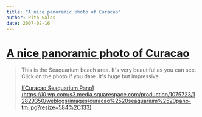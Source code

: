 ```yaml
---
title: "A nice panoramic photo of Curacao"
author: Pito Salas
date: 2007-02-16
---
```

# [A nice panoramic photo of Curacao](None)



>
> This is the Seaquarium beach area. It's very beautiful as you can see. Click
> on the photo if you dare. It's huge but impressive.
>
> [![Curacao Seaquarium
> Pano](https://i0.wp.com/s3.media.squarespace.com/production/1075723/12829350/weblogs/images/curacao%2520seaquarium%2520pano-
> tm.jpg?resize=584%2C133)](<https://i0.wp.com/s3.media.squarespace.com/production/1075723/12829350/weblogs/images/curacao%2520seaquarium%2520pano.jpg>)


